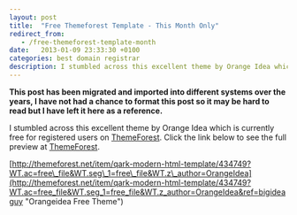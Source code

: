 ```yaml
---
layout: post
title:  "Free Themeforest Template - This Month Only"
redirect_from:
   - /free-themeforest-template-month
date:   2013-01-09 23:33:30 +0100
categories: best domain registrar
description: I stumbled across this excellent theme by Orange Idea which is currently free for registered users on ThemeForest...
---
```


**This post has been migrated and imported into different systems over the years, I have not had a chance to format this post so it may be hard to read but I have left it here as a reference.**

I stumbled across this excellent theme by Orange Idea which is currently free for registered users on [ThemeForest](http://themeforest.net/?ref=bigideaguy "ThemeForest"). Click the link below to see the full preview at [ThemeForest](http://themeforest.net/?ref=bigideaguy "ThemeForest").  
  
[http://themeforest.net/item/qark-modern-html-template/434749?WT.ac=free\_file&WT.seg\_1=free\_file&WT.z\_author=OrangeIdea](http://themeforest.net/item/qark-modern-html-template/434749?WT.ac=free_file&WT.seg_1=free_file&WT.z_author=OrangeIdea&ref=bigideaguy "Orangeidea Free Theme")